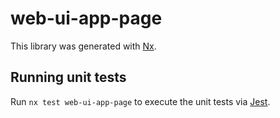 # web-ui-app-page

This library was generated with [Nx](https://nx.dev).

## Running unit tests

Run `nx test web-ui-app-page` to execute the unit tests via [Jest](https://jestjs.io).
